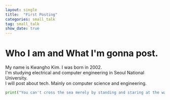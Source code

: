 ```yaml
---
layout: single
title:  "First Posting"
categories: small_talk
tag: small_talk
show_date: true
---
```


# Who I am and What I'm gonna post.  

My name is Kwangho Kim. I was born in 2002.  
I'm studying electrical and computer engineering in Seoul National University.  
I will post about tech. Mainly on computer science and engineering.  

```python  
print("You can't cross the sea merely by standing and staring at the water.")  
```
